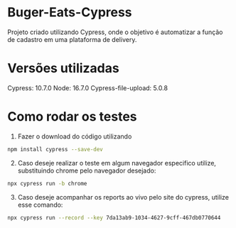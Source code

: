 # Buger-Eats-Cypress
Projeto criado utilizando Cypress, onde o objetivo é automatizar a função de cadastro em uma plataforma de delivery.

# Versões utilizadas
Cypress: 10.7.0
Node: 16.7.0
Cypress-file-upload: 5.0.8

# Como rodar os testes
1. Fazer o download do código utilizando
```bash
npm install cypress --save-dev
```
2. Caso deseje realizar o teste em algum navegador especifico utilize, substituindo chrome pelo navegador desejado:
```bash
npx cypress run -b chrome
```
3. Caso deseje acompanhar os reports ao vivo pelo site do cypress, utilize esse comando:
```bash
npx cypress run --record --key 7da13ab9-1034-4627-9cff-467db0770644
```
